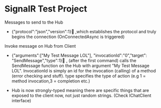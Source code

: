 # SignalR Test Project

Messages to send to the Hub
* {"protocol":"json","version":1} ,which establishes the protocol and truly begins the connection (OnConnectedAsync is triggered)

Invoke message on Hub from Client
* {"arguments":["My Test Message LOL"], "invocationId":"0","target": "SendMessage","type":1} , (after the first command) calls the SendMessage function on the Hub with argument "My Test Message LOL". InvocationId is simply an id for the invocation (calling) of a method (error checking and stuff). type specifies the type of action (e.g 1 = method invocation,3 = completion etc.)

- Hub is now strongly-typed meaning there are specific things that are exposed to the client now, not just random strings. (Check IChatClient interface)
